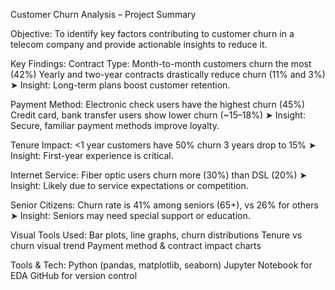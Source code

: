 Customer Churn Analysis – Project Summary

Objective:
To identify key factors contributing to customer churn in a telecom company and provide actionable insights to reduce it.

Key Findings:
Contract Type:
Month-to-month customers churn the most (42%)
Yearly and two-year contracts drastically reduce churn (11% and 3%)
➤ Insight: Long-term plans boost customer retention.

Payment Method:
Electronic check users have the highest churn (45%)
Credit card, bank transfer users show lower churn (~15–18%)
➤ Insight: Secure, familiar payment methods improve loyalty.

Tenure Impact:
<1 year customers have 50% churn
3 years drop to 15%
➤ Insight: First-year experience is critical.

Internet Service:
Fiber optic users churn more (30%) than DSL (20%)
➤ Insight: Likely due to service expectations or competition.

Senior Citizens:
Churn rate is 41% among seniors (65+), vs 26% for others
➤ Insight: Seniors may need special support or education.

Visual Tools Used:
Bar plots, line graphs, churn distributions
Tenure vs churn visual trend
Payment method & contract impact charts

Tools & Tech:
Python (pandas, matplotlib, seaborn)
Jupyter Notebook for EDA
GitHub for version control
